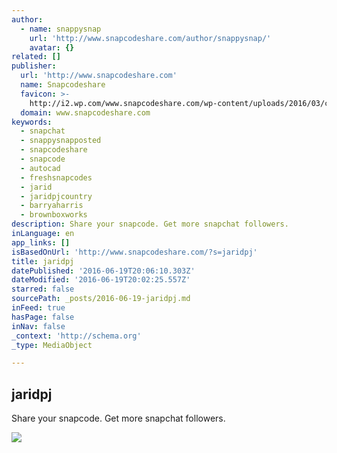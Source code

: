 ```yaml
---
author:
  - name: snappysnap
    url: 'http://www.snapcodeshare.com/author/snappysnap/'
    avatar: {}
related: []
publisher:
  url: 'http://www.snapcodeshare.com'
  name: Snapcodeshare
  favicon: >-
    http://i2.wp.com/www.snapcodeshare.com/wp-content/uploads/2016/03/cropped-512icon.png?fit=192%2C192
  domain: www.snapcodeshare.com
keywords:
  - snapchat
  - snappysnapposted
  - snapcodeshare
  - snapcode
  - autocad
  - freshsnapcodes
  - jarid
  - jaridpjcountry
  - barryaharris
  - brownboxworks
description: Share your snapcode. Get more snapchat followers.
inLanguage: en
app_links: []
isBasedOnUrl: 'http://www.snapcodeshare.com/?s=jaridpj'
title: jaridpj
datePublished: '2016-06-19T20:06:10.303Z'
dateModified: '2016-06-19T20:02:25.557Z'
starred: false
sourcePath: _posts/2016-06-19-jaridpj.md
inFeed: true
hasPage: false
inNav: false
_context: 'http://schema.org'
_type: MediaObject

---
```

<article style=""><h1>jaridpj</h1><p>Share your snapcode. Get more snapchat followers.</p><img src="http://www.snapcodeshare.com/wp-content/uploads/2016/04/Snappyrush-Instagram-2.jpg" /></article>